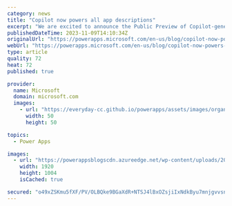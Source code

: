 ```yaml
---
category: news
title: "Copilot now powers all app descriptions"
excerpt: "We are excited to announce the Public Preview of Copilot-generated app descriptions in Power Apps. Copilot will now generate a description for every app that is missing a description within Managed Environments."
publishedDateTime: 2023-11-09T14:10:34Z
originalUrl: "https://powerapps.microsoft.com/en-us/blog/copilot-now-powers-all-app-descriptions/"
webUrl: "https://powerapps.microsoft.com/en-us/blog/copilot-now-powers-all-app-descriptions/"
type: article
quality: 72
heat: 72
published: true

provider:
  name: Microsoft
  domain: microsoft.com
  images:
    - url: "https://everyday-cc.github.io/powerapps/assets/images/organizations/microsoft.com-50x50.jpg"
      width: 50
      height: 50

topics:
  - Power Apps

images:
  - url: "https://powerappsblogscdn.azureedge.net/wp-content/uploads/2023/11/AppsCardViewDemo.gif"
    width: 1920
    height: 1004
    isCached: true

secured: "o49xZSKmu5fXF/PV/OLBQke9BGaXdR+NTSJ4lBxOZsjiIxNdkByu7mnjgvvsn+kzifb2tTFbfPDm382QT084WfZl6JQiavkCIsyEHf/xxJIa4IR7KhG6ZMY/ru9qSFFktfaf9LkkjpsI8w9/sBR7aamcu3W9KkTgCOwxI3/5w9/8xWdXqKc+eZZieQPQIRi73ANFBuzEl4MrdkH45OVFYrYLpUjMOORRFrk7jDcdaiXW5uqdJRgYh1FP83goeYHmH3Uy4z86/KLiC8E0UcJ5Knotmz1Twak8hnXKYkwSzuQdxVLkO0d22NMnCswBXPyE34xXZSk4Q6HElWBvFyiZXfLCmakTQVOgQPBGban9wos=;2r2T9LYuQd4htqwRasdlCQ=="
---
```


